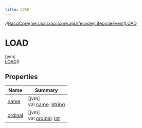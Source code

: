 ```yaml
---
title: LOAD
---
```

//[RacciCore](../../../../index.html)/[me.racci.raccicore.api.lifecycle](../../index.html)/[LifecycleEvent](../index.html)/[LOAD](index.html)



# LOAD



[jvm]\
[LOAD](index.html)()



## Properties


| Name | Summary |
|---|---|
| [name](../../../me.racci.raccicore.api.utils.collections/-observable-action/-a-d-d/index.html#-372974862%2FProperties%2F863300109) | [jvm]<br>val [name](../../../me.racci.raccicore.api.utils.collections/-observable-action/-a-d-d/index.html#-372974862%2FProperties%2F863300109): [String](https://kotlinlang.org/api/latest/jvm/stdlib/kotlin/-string/index.html) |
| [ordinal](../../../me.racci.raccicore.api.utils.collections/-observable-action/-a-d-d/index.html#-739389684%2FProperties%2F863300109) | [jvm]<br>val [ordinal](../../../me.racci.raccicore.api.utils.collections/-observable-action/-a-d-d/index.html#-739389684%2FProperties%2F863300109): [Int](https://kotlinlang.org/api/latest/jvm/stdlib/kotlin/-int/index.html) |

